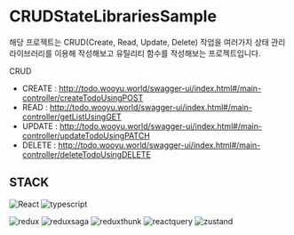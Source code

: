 # CRUDStateLibrariesSample

해당 프로젝트는 CRUD(Create, Read, Update, Delete) 작업을 여러가지 상태 관리 라이브러리를 이용해 작성해보고 유틸리티 함수를 작성해보는 프로젝트입니다.

CRUD
+ CREATE : http://todo.wooyu.world/swagger-ui/index.html#/main-controller/createTodoUsingPOST
+ READ    : http://todo.wooyu.world/swagger-ui/index.html#/main-controller/getListUsingGET
+ UPDATE : http://todo.wooyu.world/swagger-ui/index.html#/main-controller/updateTodoUsingPATCH
+ DELETE : http://todo.wooyu.world/swagger-ui/index.html#/main-controller/deleteTodoUsingDELETE
  
## STACK
![React](https://img.shields.io/badge/react-444444?style=for-the-badge&logo=react)
![typescript](https://img.shields.io/badge/typescript-000000?style=for-the-badge&logo=typescript)

![redux](https://img.shields.io/badge/redux-000000?style=for-the-badge&logo=redux&logoColor=764ABC)
![reduxsaga](https://img.shields.io/badge/reduxsaga-000000?style=for-the-badge&logo=reduxsaga)
![reduxthunk](https://img.shields.io/badge/reduxthunk-000000?style=for-the-badge&logo)
![reactquery](https://img.shields.io/badge/reactquery-000000?style=for-the-badge&logo)
![zustand](https://img.shields.io/badge/zustand-000000?style=for-the-badge&logo)

